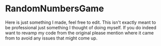 # RandomNumbersGame
Here is just something I made, feel free to edit. This isn't exactly meant to be professional just something I thought of doing myself. If you do indeed want to revamp my code from the original please mention where it came from to avoid any issues that might come up. 
